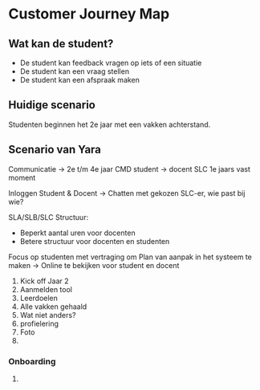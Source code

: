 # Customer Journey Map

## Wat kan de student?

* De student kan feedback vragen op iets of een situatie
* De student kan een vraag stellen
* De student kan een afspraak maken

## Huidige scenario

Studenten beginnen het 2e jaar met een vakken achterstand.

## Scenario van Yara

Communicatie -&gt; 2e t/m 4e jaar CMD student -&gt; docent SLC 1e jaars vast moment

Inloggen Student & Docent -&gt; Chatten met gekozen SLC-er, wie past bij wie?

SLA/SLB/SLC Structuur:

* Beperkt aantal uren voor docenten
* Betere structuur voor docenten en studenten

Focus op studenten met vertraging om Plan van aanpak in het systeem te maken -&gt; Online te bekijken voor student en docent

1. Kick off Jaar 2
2. Aanmelden tool
3. Leerdoelen
4. Alle vakken gehaald
5. Wat niet anders?
6. profielering 
7. Foto
8. 
### Onboarding

1. 
